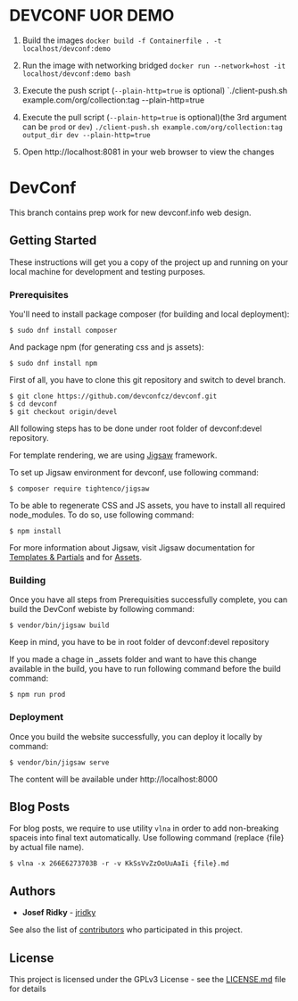 # DEVCONF UOR DEMO

1. Build the images
`docker build -f Containerfile . -t localhost/devconf:demo`

2. Run the image with networking bridged
`docker run --network=host -it localhost/devconf:demo bash`

3. Execute the push script (`--plain-http=true` is optional)
`./client-push.sh example.com/org/collection:tag --plain-http=true

4. Execute the pull script (`--plain-http=true` is optional)(the 3rd argument can be `prod` or `dev`)
`./client-push.sh example.com/org/collection:tag output_dir dev --plain-http=true`

5. Open http://localhost:8081 in your web browser to view the changes





# DevConf

This branch contains prep work for new devconf.info web design.

## Getting Started

These instructions will get you a copy of the project up and running on your local machine for development and testing purposes.

### Prerequisites

You'll need to install package composer (for building and local deployment):

```
$ sudo dnf install composer
```

And package npm (for generating css and js assets):

```
$ sudo dnf install npm
```

First of all, you have to clone this git repository and switch to devel branch.

```
$ git clone https://github.com/devconfcz/devconf.git
$ cd devconf
$ git checkout origin/devel
```

All following steps has to be done under root folder of devconf:devel repository.


For template rendering, we are using [Jigsaw](https://jigsaw.tighten.co/) framework.

To set up Jigsaw environment for devconf, use following command:

```
$ composer require tightenco/jigsaw
```

To be able to regenerate CSS and JS assets, you have to install all required node_modules.
To do so, use following command:

```
$ npm install
```

For more information about Jigsaw, visit Jigsaw documentation for [Templates & Partials](https://jigsaw.tighten.co/docs/content-blade/) and for [Assets](https://jigsaw.tighten.co/docs/compiling-assets/).

### Building

Once you have all steps from Prerequisities successfully complete, you can build the DevConf webiste by following command:

```
$ vendor/bin/jigsaw build
```

Keep in mind, you have to be in root folder of devconf:devel repository

If you made a chage in \_assets folder and want to have this change available in the build, you have to run following command before the build command:

```
$ npm run prod
```

### Deployment

Once you build the website successfully, you can deploy it locally by command:

```
$ vendor/bin/jigsaw serve
```

The content will be available under http://localhost:8000

## Blog Posts

For blog posts, we require to use utility `vlna` in order to add non-breaking spaceis into final text automatically. Use following command (replace {file} by actual file name).

```
$ vlna -x 266E6273703B -r -v KkSsVvZzOoUuAaIi {file}.md
```

## Authors

* **Josef Ridky** - [jridky](https://github.com/jridky)
 
See also the list of [contributors](https://github.com/devconfcz/devconf/contributors) who participated in this project.

## License

This project is licensed under the GPLv3 License - see the [LICENSE.md](LICENSE.md) file for details
